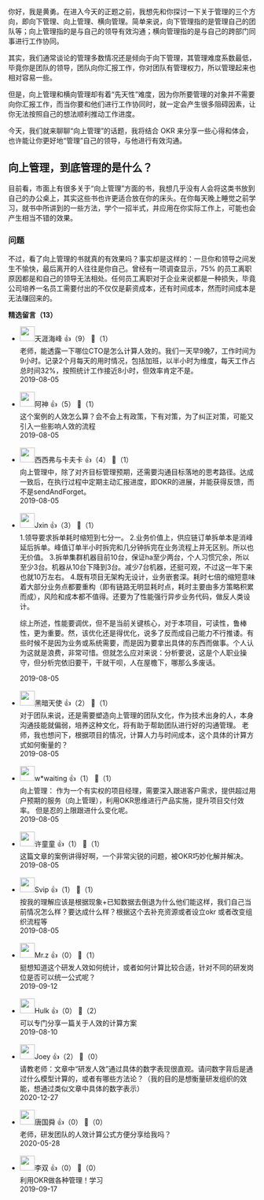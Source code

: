 你好，我是黄勇。在进入今天的正题之前，我想先和你探讨一下关于管理的三个方向，即向下管理、向上管理、横向管理。简单来说，向下管理指的是管理自己的团队等；向上管理指的是与自己的领导有效沟通；横向管理指的是与自己的跨部门同事进行工作协同。

其实，我们通常谈论的管理多数情况还是倾向于向下管理，其管理难度系数最低，毕竟你是团队的领导，团队向你汇报工作，你对团队有管理权力，所以管理起来也相对容易一些。

但是，向上管理和横向管理却有着“先天性”难度，因为你所要管理的对象并不需要向你汇报工作，而当你要和他们进行工作协同时，就一定会产生很多阻碍因素，让你无法按照自己的想法顺利推动工作进度。

今天，我们就来聊聊“向上管理”的话题，我将结合 OKR 来分享一些心得和体会，也许能让你更好地“管理”自己的领导，与他进行有效沟通。

## 向上管理，到底管理的是什么？

目前看，市面上有很多关于“向上管理”方面的书，我想几乎没有人会将这类书放到自己的办公桌上，其实这些书也许更适合放在你的床头。在你每天晚上睡觉之前学习，就书中所讲到的一些方法，学个一招半式，并应用在你实际工作上，可能也会产生相当不错的效果。

### 问题

不过，看了向上管理的书就真的有效果吗？事实却是这样的：一旦你和领导之间发生不愉快，最后离开的人往往是你自己。曾经有一项调查显示，75% 的员工离职原因都是和自己的领导无法相处。任何员工离职对于企业来说都是一种损失，毕竟公司培养一名员工需要付出的不仅仅是薪资成本，还有时间成本，然而时间成本是无法赚回来的。
<div><strong>精选留言（13）</strong></div><ul>
<li><img src="https://static001.geekbang.org/account/avatar/00/12/63/9f/a6edd37e.jpg" width="30px"><span>天涯海峰</span> 👍（9） 💬（1）<div>老师，能透露一下哪位CTO是怎么计算人效的。我们一天早9晚7，工作时间为9小时。记录2个月每天的用时情况，包括加班，以半小时为维度，每天工作占总时间32%，按照统计工作接近8小时，但效率肯定不是。</div>2019-08-05</li><br/><li><img src="https://static001.geekbang.org/account/avatar/00/0f/7b/e9/5955aa73.jpg" width="30px"><span>阿神</span> 👍（5） 💬（1）<div>这个案例的人效怎么算？会不会上有政策，下有对策，为了纠正对策，可能又引入一些影响人效的流程</div>2019-08-05</li><br/><li><img src="https://static001.geekbang.org/account/avatar/00/0f/48/ee/96a7d638.jpg" width="30px"><span>西西弗与卡夫卡</span> 👍（4） 💬（1）<div>向上管理中，除了对齐目标管理预期，还需要沟通目标落地的思考路径。达成一致后，在执行过程中定期主动汇报进度，即OKR的进展，并能获得反馈，而不是sendAndForget。</div>2019-08-05</li><br/><li><img src="https://static001.geekbang.org/account/avatar/00/13/17/27/ec30d30a.jpg" width="30px"><span>Jxin</span> 👍（3） 💬（1）<div>1.领导要求拆单耗时缩短到七分一。
2.业务价值上，供应链订单拆单本是消峰延后拆单。峰值订单半小时拆完和几分钟拆完在业务流程上并无区别。所以也无价值。
3.拆单集群机器目前10台，保证ha至少两台，个人习惯冗余，所以至少3台。机器从10台下降到3台。减少7台机器，还挺可观，不过这一年下来也就10万左右。
4.既有项目无架构无设计，业务嵌套深。耗时七倍的缩短意味着大部分业务点都要重构（即有链路无明显耗时点，耗时主要由多方策略积累而成），风险和成本都不值得。还要为了性能强行异步业务代码，做反人类设计。

综上所述，性能要调优，但不是当前关键核心，对于本项目，可读性，鲁棒性，更为重要。然，该优化还是得优化，说多了反而成自己能力不行推诿。有些时候不是因为业务或系统需要，而是因为要拿出具体的东西而做事。个人认为这就是浪费，非常可惜。但就怎么应对来说：分析要说，这是个人职业操守，但分析完依旧要干，干就干呗，人在屋檐下，哪那么多废话。
</div>2019-08-05</li><br/><li><img src="http://thirdwx.qlogo.cn/mmopen/vi_32/6uxdSyhE7o3V1qHVaucicIlT4Emh6TrrVK40QQhltB3Ac1QAgj24uJsf3nLzJlXiaSJgDoYUGqpZfXBEPGyJQZQg/132" width="30px"><span>黑暗天使</span> 👍（2） 💬（1）<div>对于团队来说，还是需要塑造向上管理的团队文化，作为技术出身的人，本身沟通技能就偏弱，培养这种文化，将有助于帮助团队进行好的沟通管理。
老师，我也想问下，根据项目的情况，计算人力与时间成本，这个具体的计算方式如何衡量的？</div>2019-08-05</li><br/><li><img src="https://static001.geekbang.org/account/avatar/00/11/1e/84/03053efe.jpg" width="30px"><span>w*waiting</span> 👍（1） 💬（1）<div>向上管理：
作为一个有实权的项目经理，需要深入跟进客户需求，提供超过用户预期的服务（向上管理），利用OKR思维进行产品实施，提升项目交付效率。
但是忍的上限跟进什么变化呢。</div>2019-08-05</li><br/><li><img src="https://static001.geekbang.org/account/avatar/00/0f/4d/fd/0aa0e39f.jpg" width="30px"><span>许童童</span> 👍（1） 💬（1）<div>这篇文章的案例讲得好啊，一个非常尖锐的问题，被OKR巧妙化解并解决。</div>2019-08-05</li><br/><li><img src="https://thirdwx.qlogo.cn/mmopen/vi_32/Q0j4TwGTfTJoo6fHYEsGZUGnYphQZDS4dicEMAA95xxAicibYPXC0VTredd1c7jQVncCqy0zCw8OhLZdDkDmbpEKA/132" width="30px"><span>Svip</span> 👍（1） 💬（1）<div>按我的理解应该是根据现象+已知数据去倒退为什么他们能这样，我们自己当前情况怎么样？要达成什么样？根据这个去补充资源或者设立okr 或者改变组织流程等</div>2019-08-05</li><br/><li><img src="https://static001.geekbang.org/account/avatar/00/10/d5/52/dba8a8a2.jpg" width="30px"><span>Mr.z</span> 👍（0） 💬（1）<div>挺想知道这个研发人效如何统计，或者如何计算比较合适，针对不同的研发岗位是否可以统一公式呢？</div>2019-09-12</li><br/><li><img src="https://static001.geekbang.org/account/avatar/00/10/10/dc/96476998.jpg" width="30px"><span>Hulk</span> 👍（0） 💬（2）<div>可以专门分享一篇关于人效的计算方案</div>2019-08-10</li><br/><li><img src="https://static001.geekbang.org/account/avatar/00/0f/77/c2/1740f435.jpg" width="30px"><span>Joey</span> 👍（2） 💬（0）<div>请教老师：文章中“研发人效”通过具体的数字表现很直观。请问数字背后是通过什么模型计算的，或者有哪些方法论？（我的目的是想衡量研发组织的效能，想通过类似文章中具体的数字表示）</div>2020-12-27</li><br/><li><img src="https://static001.geekbang.org/account/avatar/00/11/d9/49/09691c94.jpg" width="30px"><span>唐国舜</span> 👍（0） 💬（0）<div>老师，研发团队的人效计算公式方便分享给我吗？</div>2020-05-28</li><br/><li><img src="https://static001.geekbang.org/account/avatar/00/10/38/cf/f2c7d021.jpg" width="30px"><span>李双</span> 👍（0） 💬（0）<div>利用OKR做各种管理！学习</div>2019-09-17</li><br/>
</ul>